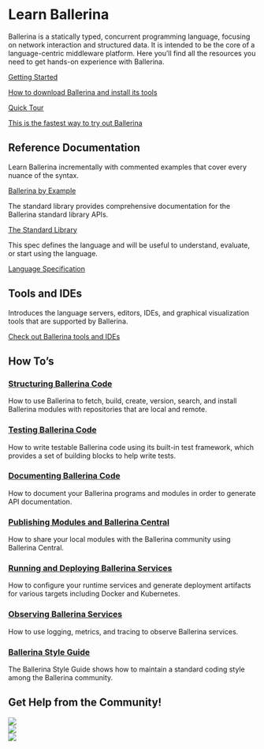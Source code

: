 <h1>Learn Ballerina</h1>
<div class="col-sm-12 col-md-6 cTwoCol cBallerinaLearnWrapper">
   <p>Ballerina is a statically typed, concurrent programming language, focusing on network interaction and structured data. It is intended to be the core of a language-centric middleware platform. Here you’ll find all the resources you need to get hands-on experience with Ballerina.
</p>
   <!-- <a href="" class="cGreenLinkArrow">Take Quick Tour</a> -->
</div>
<div class="col-sm-12 col-md-12 cBallerinaLearnTitleWrapper">
   <!-- <h2>&nbsp;</h2> -->
</div>
<div class="col-sm-12 col-md-12 cBallerinaLearnWrapper cGrayWrapper">
<div class="col-sm-12 col-md-6 cBoxContainer">
      <div class="TopLinks cBallerina-Box">
        <a class="cBallerinaLearnButtons cButtonswithtext" href="/learn/getting-started/">Getting Started
         <p>How to download Ballerina and install its tools</p>
         </a>
      </div>
   </div>
   <div class="col-sm-12 col-md-6 cBoxContainer">
      <div class="TopLinks cBallerina-Box">
         <a class="cBallerinaLearnButtons cButtonswithtext" href="/learn/getting-started/">Quick Tour
         <p>This is the fastest way to try out Ballerina</p>
         </a>
      </div>
   </div>
</div>
<div class="col-sm-12 col-md-12 cBallerinaLearnTitleWrapper">
   <h2>Reference Documentation</h2>
</div>
<div class="col-sm-12 col-md-12 cBallerinaLearnWrapper cGrayWrapper">
<div class="col-sm-12 col-md-4 cBoxContainer">
      <div class="cBallerina-Box">
     <p>Learn Ballerina incrementally with commented examples that cover every nuance of the syntax.</p>
         <a class="cBallerinaLearnButtons" href="/learn/by-example/">Ballerina by Example</a>
      </div>
   </div>
   <div class="col-sm-12 col-md-4 cBoxContainer">
      <div class="cBallerina-Box">
     <p>The standard library provides comprehensive documentation for the Ballerina standard library APIs.</p>
         <a class="cBallerinaLearnButtons" href="/learn/api-docs/">The Standard Library</a>
      </div>
   </div>
   <div class="col-sm-12 col-md-4 cBoxContainer">
      <div class="cBallerina-Box">
     <p>This spec defines the language and will be useful to understand, evaluate, or start using the language.</p>
         <a class="cBallerinaLearnButtons" href="https://v1-0-0-alpha.ballerina.io/learn/language-specification/2019R2/">Language Specification</a>
      </div>
   </div>
</div>
<div class="col-sm-12 col-md-12 cBallerinaLearnTitleWrapper">
   <h2>Tools and IDEs</h2>
</div>
<div class="col-sm-12 col-md-12 cBallerinaLearnWrapper cGrayWrapper">
<div class="col-sm-12 col-md-4 cBoxContainer">
      <div class="cBallerina-Box">
     <p>Introduces the language servers, editors, IDEs, and graphical visualization tools that are supported by Ballerina.</p>
         <a class="cBallerinaLearnButtons" href="/learn/tools-ides/">Check out Ballerina tools and IDEs</a>
      </div>
   </div>
</div>
<div class="col-sm-12 col-md-12 cBallerinaLearnTitleWrapper">
   <h2>How To’s</h2>
</div>
<div class="col-sm-12 col-md-12 cBallerinaLearnWrapper">
   <div class="col-sm-12 col-md-6 cTwoCol">
      <h3><a href="/learn/how-to-structure-ballerina-code/">Structuring Ballerina Code</a></h3>
      <p>How to use Ballerina to fetch, build, create, version, search, and install Ballerina modules with repositories that are local and remote.</p>
   </div>
   <div class="col-sm-12 col-md-6 cTwoCol">
      <h3><a href="/learn/how-to-test-ballerina-code/">Testing Ballerina Code</a></h3>
      <p>How to write testable Ballerina code using its built-in test framework, which provides a set of building blocks to help write tests.</p>
   </div>
   <div class="clearfix"></div>
   <div class="col-sm-12 col-md-6 cTwoCol">
      <h3><a href="/learn/how-to-document-ballerina-code/">Documenting Ballerina Code</a></h3>
      <p>How to document your Ballerina programs and modules in order to generate API documentation.</p>
   </div>
   <div class="col-sm-12 col-md-6 cTwoCol">
      <h3><a href="/learn/how-to-publish-modules/">Publishing Modules and Ballerina Central</a></h3>
      <p>How to share your local modules with the Ballerina community using Ballerina Central.</p>
   </div>
   <div class="clearfix"></div>
   <div class="col-sm-12 col-md-6 cTwoCol">
      <h3><a href="/learn/how-to-deploy-and-run-ballerina-programs/">Running and Deploying Ballerina Services</a></h3>
      <p>How to configure your runtime services and generate deployment artifacts for various targets including Docker and Kubernetes.</p>
   </div>
   <div class="col-sm-12 col-md-6 cTwoCol">
      <h3><a href="/learn/how-to-observe-ballerina-code/">Observing Ballerina Services</a></h3>
      <p>How to use logging, metrics, and tracing to observe Ballerina services.</p>
   </div>
      <div class="clearfix"></div>
   <div class="col-sm-12 col-md-6 cTwoCol">
      <h3><a href="/learn/style-guide/">Ballerina Style Guide</a></h3>
      <p>The Ballerina Style Guide shows how to maintain a standard coding style among the Ballerina community.</p>
   </div>
</div>
<div class="col-sm-12 col-md-12 cBallerinaLearnTitleWrapper">
<h2>Get Help from the Community!</h2>
</div>
<div class="col-sm-12 col-md-12 cBallerinaLearnWrapper cGrayWrapper">

   <div class="col-sm-12 col-md-4 cBoxContainer cCommunityIconsContainer">
      <div class="cBallerina-Box">
      <a class="cCommunityIcons" href="/open-source/slack/"><img src="/img/slack.svg"></a>
      </div>
   </div>
   <div class="col-sm-12 col-md-4 cBoxContainer cCommunityIconsContainer">
      <div class="cBallerina-Box">
      <a class="cCommunityIcons" href="https://groups.google.com/forum/#!forum/ballerina-dev"><img src="/img/google-groups.svg"></a>
      </div>
   </div>
   <div class="col-sm-12 col-md-4 cBoxContainer cCommunityIconsContainer">
      <div class="cBallerina-Box">
      <a class="cCommunityIcons" href="https://github.com/ballerina-platform/ballerina-lang"><img src="/img/github.svg"></a>
      </div>
   </div>
</div>
<link rel="stylesheet" href="/css/ballerina-io-learn.css">